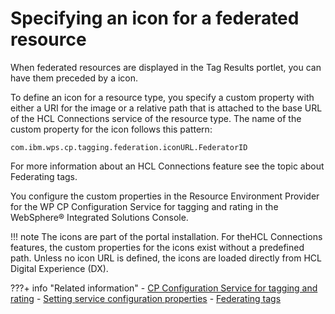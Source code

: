 # Specifying an icon for a federated resource

When federated resources are displayed in the Tag Results portlet, you can have them preceded by a icon.

To define an icon for a resource type, you specify a custom property with either a URI for the image or a relative path that is attached to the base URL of the HCL Connections service of the resource type. The name of the custom property for the icon follows this pattern:

```
com.ibm.wps.cp.tagging.federation.iconURL.FederatorID
```

For more information about an HCL Connections feature see the topic about Federating tags.

You configure the custom properties in the Resource Environment Provider for the WP CP Configuration Service for tagging and rating in the WebSphere® Integrated Solutions Console.

!!! note
    The icons are part of the portal installation. For theHCL Connections features, the custom properties for the icons exist without a predefined path. Unless no icon URL is defined, the icons are loaded directly from HCL Digital Experience (DX).


???+ info "Related information"
    - [CP Configuration Service for tagging and rating](../../../../deployment/manage/config_portal_behavior/service_config_properties/portal_svc_cfg/cp_cfg_svc/index.md)
    - [Setting service configuration properties](../../../../deployment/manage/config_portal_behavior/service_config_properties/index.md)
    - [Federating tags](../index.md)

